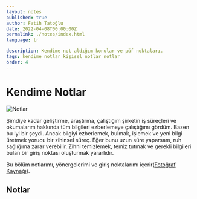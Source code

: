 ```yaml
---
layout: notes
published: true
author: Fatih Tatoğlu
date: 2022-04-08T00:00:00Z
permalink: ./notes/index.html
language: tr

description: Kendime not aldığım konular ve püf noktaları.
tags: kendime_notlar kişisel_notlar notlar
order: 4
---
```


# Kendime Notlar

![Notlar](../../image/notes.jpg)

Şimdiye kadar geliştirme, araştırma, çalıştığım şirketin iş süreçleri ve okumalarım hakkında tüm bilgileri ezberlemeye çalıştığımı gördüm. Bazen bu iyi bir şeydi. Ancak bilgiyi ezberlemek, bulmak, işlemek ve yeni bilgi üretmek yorucu bir zihinsel süreç. Eğer bunu uzun süre yaparsam, ruh sağlığıma zarar verebilir. Zihni temizlemek, temiz tutmak ve gerekli bilgileri bulan bir giriş noktası oluşturmak yararlıdır.

Bu bölüm notlarımı, yönergelerimi ve giriş noktalarımı içerir([Fotoğraf Kaynağı](https://www.pexels.com/tr-tr/fotograf/yapiskan-not-lot-1629212/)).

## Notlar
